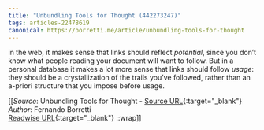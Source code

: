 ```yaml
---
title: "Unbundling Tools for Thought (442273247)"
tags: articles-22478619
canonical: https://borretti.me/article/unbundling-tools-for-thought
---
```


in the web, it makes sense that links should reflect *potential*, since you don’t know what people reading your document will want to follow. But in a personal database it makes a lot more sense that links should follow *usage*: they should be a crystallization of the trails you’ve followed, rather than an a-priori structure that you impose before usage.


[[_Source_: Unbundling Tools for Thought - [Source URL](https://borretti.me/article/unbundling-tools-for-thought){:target="_blank"}<br>
_Author_: Fernando Borretti<br>
[Readwise URL](https://readwise.io/open/442273247){:target="_blank"}
::wrap]]